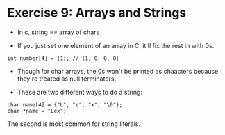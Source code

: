 # Exercise 9: Arrays and Strings

* In c, string == array of chars

* If you just set one element of an array in C, it'll fix the rest in with 0s.

```
int number[4] = {1}; // {1, 0, 0, 0}
```

* Though for char arrays, the 0s won't be printed as chaacters because they're treated as null terminators.

* These are two different ways to do a string:

```
char name[4] = {"L", "e", "x", "\0"};
char *name = "Lex";
```

The second is most common for string literals.
